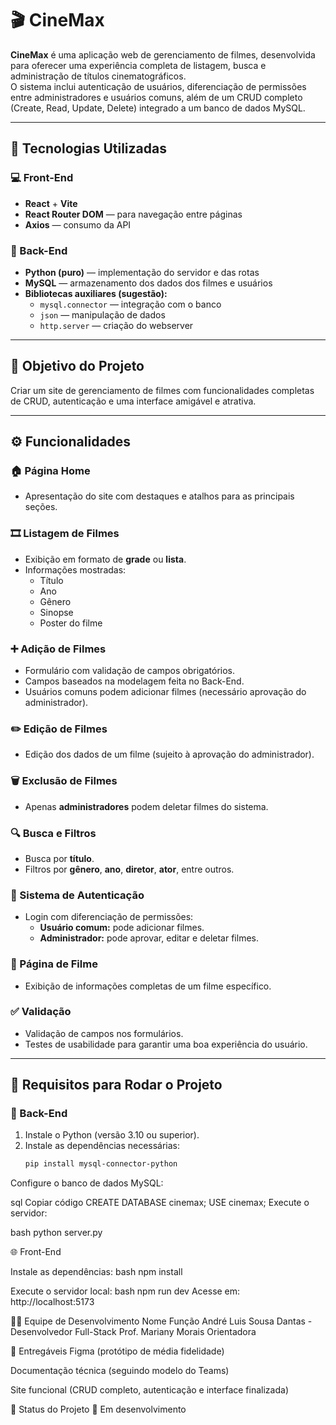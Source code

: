 # 🎬 CineMax

**CineMax** é uma aplicação web de gerenciamento de filmes, desenvolvida para oferecer uma experiência completa de listagem, busca e administração de títulos cinematográficos.  
O sistema inclui autenticação de usuários, diferenciação de permissões entre administradores e usuários comuns, além de um CRUD completo (Create, Read, Update, Delete) integrado a um banco de dados MySQL.

---

## 🚀 Tecnologias Utilizadas

### 💻 Front-End
- **React** + **Vite**
- **React Router DOM** — para navegação entre páginas
- **Axios** — consumo da API

### 🐍 Back-End
- **Python (puro)** — implementação do servidor e das rotas
- **MySQL** — armazenamento dos dados dos filmes e usuários
- **Bibliotecas auxiliares (sugestão):**
  - `mysql.connector` — integração com o banco
  - `json` — manipulação de dados
  - `http.server` — criação do webserver

---

## 🎯 Objetivo do Projeto

Criar um site de gerenciamento de filmes com funcionalidades completas de CRUD, autenticação e uma interface amigável e atrativa.

---

## ⚙️ Funcionalidades

### 🏠 Página Home
- Apresentação do site com destaques e atalhos para as principais seções.

### 🎞️ Listagem de Filmes
- Exibição em formato de **grade** ou **lista**.
- Informações mostradas:
  - Título
  - Ano
  - Gênero
  - Sinopse
  - Poster do filme

### ➕ Adição de Filmes
- Formulário com validação de campos obrigatórios.
- Campos baseados na modelagem feita no Back-End.
- Usuários comuns podem adicionar filmes (necessário aprovação do administrador).

### ✏️ Edição de Filmes
- Edição dos dados de um filme (sujeito à aprovação do administrador).

### 🗑️ Exclusão de Filmes
- Apenas **administradores** podem deletar filmes do sistema.

### 🔍 Busca e Filtros
- Busca por **título**.
- Filtros por **gênero**, **ano**, **diretor**, **ator**, entre outros.

### 👤 Sistema de Autenticação
- Login com diferenciação de permissões:
  - **Usuário comum:** pode adicionar filmes.
  - **Administrador:** pode aprovar, editar e deletar filmes.

### 📄 Página de Filme
- Exibição de informações completas de um filme específico.

### ✅ Validação
- Validação de campos nos formulários.
- Testes de usabilidade para garantir uma boa experiência do usuário.

---

## 🧩 Requisitos para Rodar o Projeto

### 🔧 Back-End
1. Instale o Python (versão 3.10 ou superior).  
2. Instale as dependências necessárias:
   ```bash
   pip install mysql-connector-python
Configure o banco de dados MySQL:

sql
Copiar código
CREATE DATABASE cinemax;
USE cinemax;
Execute o servidor:

bash
python server.py

🌐 Front-End

Instale as dependências:
bash
npm install

Execute o servidor local:
bash
npm run dev
Acesse em: http://localhost:5173

🧑‍💻 Equipe de Desenvolvimento
Nome	Função
André Luis Sousa Dantas -	Desenvolvedor Full-Stack
Prof. Mariany Morais	Orientadora

📘 Entregáveis
Figma (protótipo de média fidelidade)

Documentação técnica (seguindo modelo do Teams)

Site funcional (CRUD completo, autenticação e interface finalizada)

🏁 Status do Projeto
🚧 Em desenvolvimento
